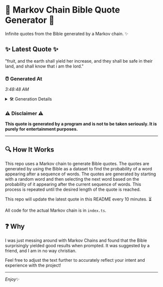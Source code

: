 # 📖 Markov Chain Bible Quote Generator 📖

Infinite quotes from the Bible generated by a Markov chain. ✨

## ✨ Latest Quote ✨
"fruit, and the earth shall yield her increase, and they shall be safe in their land, and shall know that i am the lord."

### ⏰ Generated At
*3:48:48 AM*

<details>
    <summary>🛠️ Generation Details</summary>
    <p>
        <strong>🌱 Seed:</strong> fruit,<br>
        <strong>🔄 Iterations:</strong> 23<br>
        <strong>📜 Context History:</strong><br>[ fruit, ]: and<br>[ fruit,, and ]: the<br>[ fruit,, and, the ]: earth<br>[ fruit,, and, the, earth ]: shall<br>[ fruit,, and, the, earth, shall ]: yield<br>[ fruit,, and, the, earth, shall, yield ]: her<br>[ and, the, earth, shall, yield, her ]: increase,<br>[ the, earth, shall, yield, her, increase, ]: and<br>[ earth, shall, yield, her, increase,, and ]: they<br>[ shall, yield, her, increase,, and, they ]: shall<br>[ yield, her, increase,, and, they, shall ]: be<br>[ her, increase,, and, they, shall, be ]: safe<br>[ increase,, and, they, shall, be, safe ]: in<br>[ and, they, shall, be, safe, in ]: their<br>[ they, shall, be, safe, in, their ]: land,<br>[ shall, be, safe, in, their, land, ]: and<br>[ be, safe, in, their, land,, and ]: shall<br>[ safe, in, their, land,, and, shall ]: know<br>[ in, their, land,, and, shall, know ]: that<br>[ their, land,, and, shall, know, that ]: i<br>[ land,, and, shall, know, that, i ]: am<br>[ and, shall, know, that, i, am ]: the<br>[ shall, know, that, i, am, the ]: lord.<br>
    </p>
</details>

### ⚠️ Disclaimer ⚠️
**This quote is generated by a program and is not to be taken seriously. It is purely for entertainment purposes.**

---

## 🔍 How It Works

This repo uses a Markov chain to generate Bible quotes. The quotes are generated by using the Bible as a dataset to find the probability of a word appearing after a sequence of words. The quotes are generated by starting with a random word and then selecting the next word based on the probability of it appearing after the current sequence of words. This process is repeated until the desired length of the quote is reached.

This repo will update the latest quote in this README every 10 minutes. ⏳

All code for the actual Markov chain is in `index.ts`.

## ❓ Why

I was just messing around with Markov Chains and found that the Bible surprisingly yielded good results when prompted. 
It was suggested by a friend, and I am in no way christian.

Feel free to adjust the text further to accurately reflect your intent and experience with the project!

---

*Enjoy*✨
